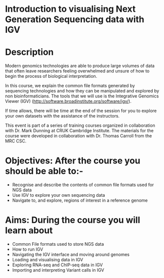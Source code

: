 # Introduction to visualising Next Generation Sequencing data with IGV

# Description 

Modern genomics technologies are able to produce large volumes of data that often leave researchers feeling overwhelmed and unsure of how to begin the process of biological interpretation.

In this course, we explain the common file formats generated by sequencing technologies and how they can be manipulated and explored by non bioinformaticians. The tools that we will use is the Integrative Genomics Viewer (IGV) (http://software.broadinstitute.org/software/igv/).

If time allows, there will be time at the end of the session for you to explore your own datasets with the assistance of the instructors.

This event is part of a series of training courses organized in collaboration with Dr. Mark Dunning at CRUK Cambridge Institute. The materials for the course were developed in collaboration with Dr. Thomas Carroll from the MRC CSC. 

# Objectives: After the course you should be able to:-

- Recognise and describe the contents of common file formats used for NGS data
- Use IGV to explore your own sequencing data
- Navigate to, and explore, regions of interest in a reference genome

# Aims: During the course you will learn about

- Common File formats used to store NGS data
- How to run IGV
- Navigating the IGV interface and moving around genomes
- Loading and visualising data in IGV
- Exploring RNA-seq and ChIP-seq data in IGV
- Importing and interpreting Variant calls in IGV
